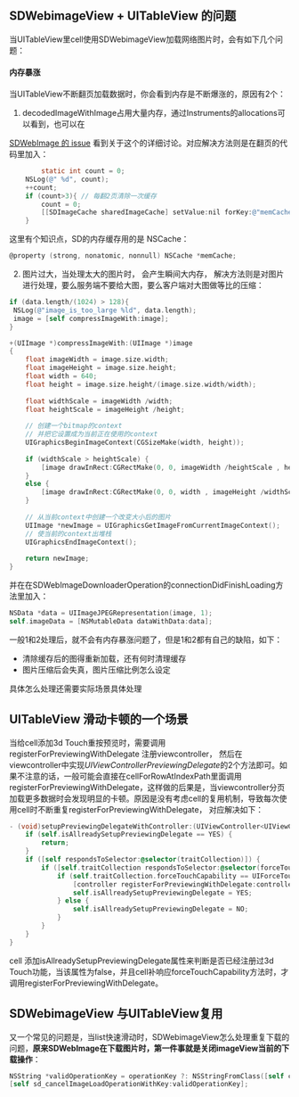 

## SDWebimageView + UITableView 的问题

当UITableView里cell使用SDWebimageView加载网络图片时，会有如下几个问题：

#### 内存暴涨

 当UITableView不断翻页加载数据时，你会看到内存是不断爆涨的，原因有2个：

1. decodedImageWithImage占用大量内存，通过Instruments的allocations可以看到，也可以在

[SDWebImage 的 issue](https://github.com/SDWebImage/SDWebImage/issues/538) 看到关于这个的详细讨论。对应解决方法则是在翻页的代码里加入：

```objective-c
		static int count = 0;
    NSLog(@" %d", count);
    ++count;
    if (count>3){ // 每翻2页清除一次缓存
        count = 0;
        [[SDImageCache sharedImageCache] setValue:nil forKey:@"memCache"];
    }
```

这里有个知识点，SD的内存缓存用的是 NSCache：

```objective-c
@property (strong, nonatomic, nonnull) NSCache *memCache;
```

2.  图片过大，当处理太大的图片时， 会产生瞬间大内存， 解决方法则是对图片进行处理，要么服务端不要给大图，要么客户端对大图做等比的压缩：

   ```objective-c
   if (data.length/(1024) > 128){
   	NSLog(@"image_is_too_large %ld", data.length);
   	image = [self compressImageWith:image];
   }
   ```

   ```objective-c
   +(UIImage *)compressImageWith:(UIImage *)image
   {
       float imageWidth = image.size.width;
       float imageHeight = image.size.height;
       float width = 640;
       float height = image.size.height/(image.size.width/width);
       
       float widthScale = imageWidth /width;
       float heightScale = imageHeight /height;
       
       // 创建一个bitmap的context
       // 并把它设置成为当前正在使用的context
       UIGraphicsBeginImageContext(CGSizeMake(width, height));
       
       if (widthScale > heightScale) {
           [image drawInRect:CGRectMake(0, 0, imageWidth /heightScale , height)];
       }
       else {
           [image drawInRect:CGRectMake(0, 0, width , imageHeight /widthScale)];
       }
       
       // 从当前context中创建一个改变大小后的图片
       UIImage *newImage = UIGraphicsGetImageFromCurrentImageContext();
       // 使当前的context出堆栈
       UIGraphicsEndImageContext();
       
       return newImage;
   }
   ```

   并在在SDWebImageDownloaderOperation的connectionDidFinishLoading方法里加入：

   ```objective-c
   NSData *data = UIImageJPEGRepresentation(image, 1);
   self.imageData = [NSMutableData dataWithData:data];
   ```

一般1和2处理后，就不会有内存暴涨问题了，但是1和2都有自己的缺陷，如下：

* 清除缓存后的图得重新加载，还有何时清理缓存
* 图片压缩后会失真，图片压缩比例怎么设定

具体怎么处理还需要实际场景具体处理

## UITableView 滑动卡顿的一个场景

当给cell添加3d Touch重按预览时，需要调用 registerForPreviewingWithDelegate 注册viewcontroller， 然后在 viewcontroller中实现*UIViewControllerPreviewingDelegate*的2个方法即可。如果不注意的话，一般可能会直接在cellForRowAtIndexPath里面调用 registerForPreviewingWithDelegate，这样做的后果是，当viewcontroller分页加载更多数据时会发现明显的卡顿。原因是没有考虑cell的复用机制，导致每次使用cell时不断重复registerForPreviewingWithDelegate， 对应解决如下：

```objective-c
- (void)setupPreviewingDelegateWithController:(UIViewController<UIViewControllerPreviewingDelegate> *)controller {
    if (self.isAllreadySetupPreviewingDelegate == YES) {
        return;
    }
    if ([self respondsToSelector:@selector(traitCollection)]) {
        if ([self.traitCollection respondsToSelector:@selector(forceTouchCapability)]) {
            if (self.traitCollection.forceTouchCapability == UIForceTouchCapabilityAvailable) {
                [controller registerForPreviewingWithDelegate:controller sourceView:self];
                self.isAllreadySetupPreviewingDelegate = YES;
            } else {
                self.isAllreadySetupPreviewingDelegate = NO;
            }
        }
    }
}
```

cell 添加isAllreadySetupPreviewingDelegate属性来判断是否已经注册过3d Touch功能，当该属性为false，并且cell补响应forceTouchCapability方法时，才调用registerForPreviewingWithDelegate。

## SDWebimageView 与UITableView复用

又一个常见的问题是，当list快速滑动时，SDWebimageView怎么处理重复下载的问题，**原来SDWebImage在下载图片时，第一件事就是关闭imageView当前的下载操作**：

```objective-c
NSString *validOperationKey = operationKey ?: NSStringFromClass([self class]);
[self sd_cancelImageLoadOperationWithKey:validOperationKey];
```

